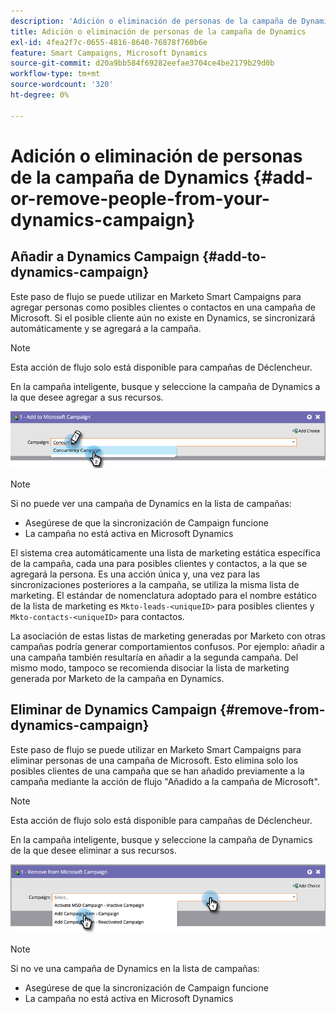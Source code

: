 ```yaml
---
description: 'Adición o eliminación de personas de la campaña de Dynamics: documentos de Marketo, documentación del producto'
title: Adición o eliminación de personas de la campaña de Dynamics
exl-id: 4fea2f7c-0655-4816-8640-76878f760b6e
feature: Smart Campaigns, Microsoft Dynamics
source-git-commit: d20a9bb584f69282eefae3704ce4be2179b29d0b
workflow-type: tm+mt
source-wordcount: '320'
ht-degree: 0%

---
```


# Adición o eliminación de personas de la campaña de Dynamics {#add-or-remove-people-from-your-dynamics-campaign}

## Añadir a Dynamics Campaign {#add-to-dynamics-campaign}

Este paso de flujo se puede utilizar en Marketo Smart Campaigns para agregar personas como posibles clientes o contactos en una campaña de Microsoft. Si el posible cliente aún no existe en Dynamics, se sincronizará automáticamente y se agregará a la campaña.

>[!NOTE]
>
>Esta acción de flujo solo está disponible para campañas de Déclencheur.

En la campaña inteligente, busque y seleccione la campaña de Dynamics a la que desee agregar a sus recursos.

![](assets/add-or-remove-people-from-your-dynamics-campaign-1.png)

>[!NOTE]
>
>Si no puede ver una campaña de Dynamics en la lista de campañas:
>
>* Asegúrese de que la sincronización de Campaign funcione
>* La campaña no está activa en Microsoft Dynamics

El sistema crea automáticamente una lista de marketing estática específica de la campaña, cada una para posibles clientes y contactos, a la que se agregará la persona. Es una acción única y, una vez para las sincronizaciones posteriores a la campaña, se utiliza la misma lista de marketing. El estándar de nomenclatura adoptado para el nombre estático de la lista de marketing es `Mkto-leads-<uniqueID>` para posibles clientes y `Mkto-contacts-<uniqueID>` para contactos.

La asociación de estas listas de marketing generadas por Marketo con otras campañas podría generar comportamientos confusos. Por ejemplo: añadir a una campaña también resultaría en añadir a la segunda campaña. Del mismo modo, tampoco se recomienda disociar la lista de marketing generada por Marketo de la campaña en Dynamics.

## Eliminar de Dynamics Campaign {#remove-from-dynamics-campaign}

Este paso de flujo se puede utilizar en Marketo Smart Campaigns para eliminar personas de una campaña de Microsoft. Esto elimina solo los posibles clientes de una campaña que se han añadido previamente a la campaña mediante la acción de flujo &quot;Añadido a la campaña de Microsoft&quot;.

>[!NOTE]
>
>Esta acción de flujo solo está disponible para campañas de Déclencheur.

En la campaña inteligente, busque y seleccione la campaña de Dynamics de la que desee eliminar a sus recursos.

![](assets/add-or-remove-people-from-your-dynamics-campaign-2.png)

>[!NOTE]
>
>Si no ve una campaña de Dynamics en la lista de campañas:
>
>* Asegúrese de que la sincronización de Campaign funcione
>* La campaña no está activa en Microsoft Dynamics

